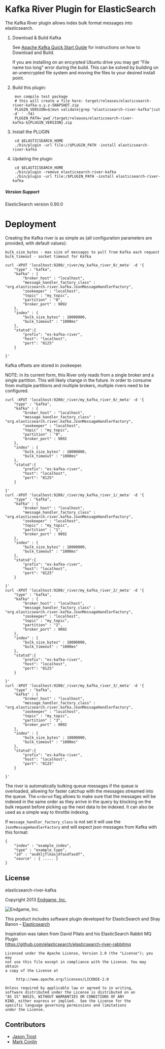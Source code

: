 Kafka River Plugin for ElasticSearch
==================================

The Kafka River plugin allows index bulk format messages into elasticsearch.

1. Download & Build Kafka
	
	See [Apache Kafka Quick Start Guide](http://kafka.apache.org/08/quickstart.html)  for instructions on how to Download and Build.

	If you are installing on an encyrpted Ubuntu drive you may get "File name too long" error during the build. 
	This can be solved by building on an unencrypted file system and moving the files to your desired install point. 

2. Build this plugin:

        mvn compile test package 
        # this will create a file here: target/releases/elasticsearch-river-kafka-x.y.z-SNAPSHOT.zip
        PLUGIN_VERSION=$(mvn validate|grep "elasticsearch-river-kafka"|cut -d' ' -f4)
        PLUGIN_PATH=`pwd`/target/releases/elasticsearch-river-kafka-${PLUGIN_VERSION}.zip

3. Install the PLUGIN

        cd $ELASTICSEARCH_HOME
        ./bin/plugin -url file://$PLUGIN_PATH -install elasticsearch-river-kafka

4. Updating the plugin

        cd $ELASTICSEARCH_HOME
        ./bin/plugin -remove elasticsearch-river-kafka
        ./bin/plugin -url file:/$PLUGIN_PATH -install elasticsearch-river-kafka

##### Version Support

ElasticSearch version 0.90.0


Deployment
==========

Creating the Kafka river is as simple as (all configuration parameters are provided, with default values):

    bulk_size_bytes - max size of messages to pull from Kafka each request
    bulk_timeout - socket timeout for Kafka

	curl -XPUT 'localhost:9200/_river/my_kafka_river_0/_meta' -d '{
	    "type" : "kafka",
	    "kafka" : {
	        "broker_host" : "localhost", 
			"message_handler_factory_class" : "org.elasticsearch.river.kafka.JsonMessageHandlerFactory",
	        "zookeeper" : "localhost",
	        "topic" : "my_topic",
	        "partition" : "0",
	        "broker_port" : 9092
	    },
	    "index" : {
	        "bulk_size_bytes" : 10000000,
	        "bulk_timeout" : "1000ms"
        },
        "statsd":{
            "prefix": "es-kafka-river",
            "host": "localhost",
            "port": "8125"
        }

	}'

Kafka offsets are stored in zookeeper.

NOTE: in its current form, this River only reads from a single broker and a single partition.  This will likely change in the future.  In 
order to consume from multiple partitions and multiple brokers, multiple rivers need to be configured.

	curl -XPUT 'localhost:9200/_river/my_kafka_river_0/_meta' -d '{
	    "type" : "kafka",
	    "kafka" : {
	        "broker_host" : "localhost", 
			"message_handler_factory_class" : "org.elasticsearch.river.kafka.JsonMessageHandlerFactory",
	        "zookeeper" : "localhost",
	        "topic" : "my_topic",
	        "partition" : "0",
	        "broker_port" : 9092
	    },
	    "index" : {
	        "bulk_size_bytes" : 10000000,
	        "bulk_timeout" : "1000ms"
        },
        "statsd":{
            "prefix": "es-kafka-river",
            "host": "localhost",
            "port": "8125"
        }

	}'
	curl -XPUT 'localhost:9200/_river/my_kafka_river_1/_meta' -d '{
	    "type" : "kafka",
	    "kafka" : {
	        "broker_host" : "localhost", 
			"message_handler_factory_class" : "org.elasticsearch.river.kafka.JsonMessageHandlerFactory",
	        "zookeeper" : "localhost",
	        "topic" : "my_topic",
	        "partition" : "1",
	        "broker_port" : 9092
	    },
	    "index" : {
	        "bulk_size_bytes" : 10000000,
	        "bulk_timeout" : "1000ms"
        },
        "statsd":{
            "prefix": "es-kafka-river",
            "host": "localhost",
            "port": "8125"
        }

	}'
	curl -XPUT 'localhost:9200/_river/my_kafka_river_2/_meta' -d '{
	    "type" : "kafka",
	    "kafka" : {
	        "broker_host" : "localhost", 
			"message_handler_factory_class" : "org.elasticsearch.river.kafka.JsonMessageHandlerFactory",
	        "zookeeper" : "localhost",
	        "topic" : "my_topic",
	        "partition" : "2",
	        "broker_port" : 9092
	    },
	    "index" : {
	        "bulk_size_bytes" : 10000000,
	        "bulk_timeout" : "1000ms"
        },
        "statsd":{
            "prefix": "es-kafka-river",
            "host": "localhost",
            "port": "8125"
        }

	}'
	curl -XPUT 'localhost:9200/_river/my_kafka_river_3/_meta' -d '{
	    "type" : "kafka",
	    "kafka" : {
	        "broker_host" : "localhost", 
			"message_handler_factory_class" : "org.elasticsearch.river.kafka.JsonMessageHandlerFactory",
	        "zookeeper" : "localhost",
	        "topic" : "my_topic",
	        "partition" : "3",
	        "broker_port" : 9092
	    },
	    "index" : {
	        "bulk_size_bytes" : 10000000,
	        "bulk_timeout" : "1000ms"
        },
        "statsd":{
            "prefix": "es-kafka-river",
            "host": "localhost",
            "port": "8125"
        }

	}'
    
The river is automatically bulking queue messages if the queue is overloaded, allowing for faster catchup with the 
messages streamed into the queue. The `ordered` flag allows to make sure that the messages will be indexed in the 
same order as they arrive in the query by blocking on the bulk request before picking up the next data to be indexed. 
It can also be used as a simple way to throttle indexing.

If `message_handler_factory_class` is not set it will use the `JsonMessageHandlerFactory` and will expect json messages from Kafka with this format:

	{	
		"index" : "example_index", 
		"type" : "example_type", 
		"id" : "asdkljflkasjdfasdfasdf", 
		"source" : { ..... } 
	}   

License
-------

elasticsearch-river-kafka
	
Copyright 2013 [Endgame, Inc.](http://www.endgame.com/)

![Endgame, Inc.](http://www.endgame.com/images/navlogo.png)
	
This product includes software plugin developed for
ElasticSearch and Shay Banon – [Elasticsearch](http://www.elasticsearch.org/)
	
Inspiration was taken from David Pilato and his ElasticSearch Rabbit MQ Plugin  
https://github.com/elasticsearch/elasticsearch-river-rabbitmq

	Licensed under the Apache License, Version 2.0 (the "License"); you may
	not use this file except in compliance with the License. You may obtain
	a copy of the License at

	     http://www.apache.org/licenses/LICENSE-2.0

	Unless required by applicable law or agreed to in writing,
	software distributed under the License is distributed on an
	"AS IS" BASIS, WITHOUT WARRANTIES OR CONDITIONS OF ANY
	KIND, either express or implied.  See the License for the
	specific language governing permissions and limitations
	under the License.

Contributors
-------------

 - [Jason Trost](https://github.com/jt6211/)
 - [Mark Conlin](https://github.com/meconlin)



